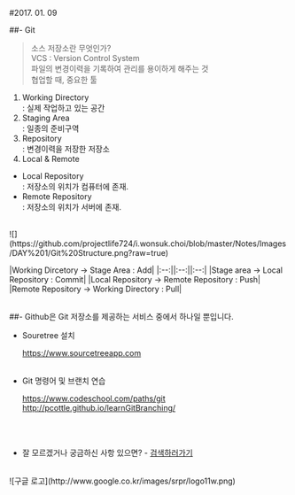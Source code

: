 #2017. 01. 09

##- Git

> 소스 저장소란 무엇인가?<br>
> VCS : Version Control System<br>
> 파일의 변경이력을 기록하여 관리를 용이하게 해주는 것<br>
> 협업할 때, 중요한 툴<br>

1. Working Directory<br>
: 실제 작업하고 있는 공간
2. Staging Area<br>
: 일종의 준비구역
3. Repository<br>
: 변경이력을 저장한 저장소
4. Local & Remote

- Local Repository<br>
: 저장소의 위치가 컴퓨터에 존재.<br>
- Remote Repository<br>
: 저장소의 위치가 서버에 존재.<br>

<br>
![](https://github.com/projectlife724/i.wonsuk.choi/blob/master/Notes/Images/DAY%201/Git%20Structure.png?raw=true)

<br>

|Working Dircetory -> Stage Area : Add|
|:--:||:--:||:--:|
|Stage area -> Local Repository : Commit|
|Local Repository -> Remote Repository : Push|
|Remote Repository -> Working Directory : Pull|

<br>
##- Github은 Git 저장소를 제공하는 서비스 중에서 하나일 뿐입니다.
<br>

* Souretree 설치<br>

	<https://www.sourcetreeapp.com><br><br>
* Git 명령어 및 브랜치 연습

	<https://www.codeschool.com/paths/git>
	<http://pcottle.github.io/learnGitBranching/>
	
<br><br>
* 잘 모르겠거나 궁금하신 사항 있으면? - [검색하러가기](http://google.com)

<br>
![구글 로고](http://www.google.co.kr/images/srpr/logo11w.png)<br>